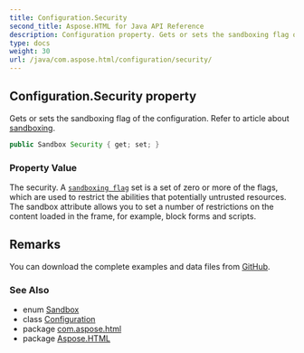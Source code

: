 ```yaml
---
title: Configuration.Security
second_title: Aspose.HTML for Java API Reference
description: Configuration property. Gets or sets the sandboxing flag of the configuration. Refer to article about sandboxing
type: docs
weight: 30
url: /java/com.aspose.html/configuration/security/
---
```

## Configuration.Security property

Gets or sets the sandboxing flag of the configuration. Refer to article about [sandboxing](https://docs.aspose.com/html/net/working-with-documents/environment-configuration/#sandboxing).

```java
public Sandbox Security { get; set; }
```

### Property Value

The security. A [`sandboxing flag`](../../sandbox/) set is a set of zero or more of the flags, which are used to restrict the abilities that potentially untrusted resources. The sandbox attribute allows you to set a number of restrictions on the content loaded in the frame, for example, block forms and scripts.

## Remarks

You can download the complete examples and data files from [GitHub](https://github.com/aspose-html/Aspose.HTML-Documentation).

### See Also

* enum [Sandbox](../../sandbox/)
* class [Configuration](../)
* package [com.aspose.html](../../../com.aspose.html/)
* package [Aspose.HTML](../../../)
